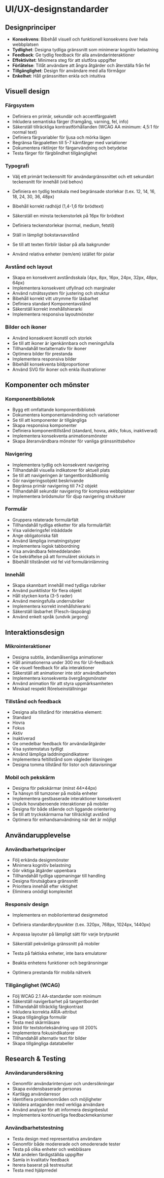 # UI/UX-designstandarder

## Designprinciper

- **Konsekvens**: Bibehåll visuell och funktionell konsekvens över hela webbplatsen
- **Tydlighet**: Designa tydliga gränssnitt som minimerar kognitiv belastning
- **Feedback**: Ge tydlig feedback för alla användarinteraktioner
- **Effektivitet**: Minimera steg för att slutföra uppgifter
- **Förlåtelse**: Tillåt användare att ångra åtgärder och återställa från fel
- **Tillgänglighet**: Design för användare med alla förmågor
- **Enkelhet**: Håll gränssnitten enkla och intuitiva

## Visuell design

### Färgsystem

- Definiera en primär, sekundär och accentfärgpalett
- Inkludera semantiska färger (framgång, varning, fel, info)
- Säkerställ tillräckliga kontrastförhållanden (WCAG AA minimum: 4,5:1 för normal text)
- Definiera färgvariabler för ljusa och mörka lägen
- Begränsa färgpaletten till 5-7 kärnfärger med variationer
- Dokumentera riktlinjer för färganvändning och betydelse
- Testa färger för färgblindhet tillgänglighet

### Typografi

- Välj ett primärt teckensnitt för användargränssnittet och ett sekundärt teckensnitt för innehåll (vid behov)

- Definiera en tydlig textskala med begränsade storlekar (t.ex. 12, 14, 16, 18, 24, 30, 36, 48px)

- Bibehåll korrekt radhöjd (1,4-1,6 för brödtext)

- Säkerställ en minsta teckenstorlek på 16px för brödtext
- Definiera teckenstorlekar (normal, medium, fetstil)
- Ställ in lämpligt bokstavsavstånd
- Se till att texten förblir läsbar på alla bakgrunder
- Använd relativa enheter (rem/em) istället för pixlar

### Avstånd och layout

- Skapa en konsekvent avståndsskala (4px, 8px, 16px, 24px, 32px, 48px, 64px)
- Implementera konsekvent utfyllnad och marginaler
- Använd rutnätssystem för justering och struktur
- Bibehåll korrekt vitt utrymme för läsbarhet
- Definiera standard Komponentavstånd
- Säkerställ korrekt innehållshierarki
- Implementera responsiva layoutmönster

### Bilder och ikoner

- Använd konsekvent ikonstil och storlek
- Se till att ikoner är igenkännbara och meningsfulla
- Tillhandahåll textalternativ för ikoner
- Optimera bilder för prestanda
- Implementera responsiva bilder
- Bibehåll konsekventa bildproportioner
- Använd SVG för ikoner och enkla illustrationer

## Komponenter och mönster

### Komponentbibliotek

- Bygg ett omfattande komponentbibliotek
- Dokumentera komponentanvändning och variationer
- Se till att komponenter är tillgängliga
- Skapa responsiva komponenter
- Definiera komponenttillstånd (standard, hovra, aktiv, fokus, inaktiverad)
- Implementera konsekventa animationsmönster
- Skapa återanvändbara mönster för vanliga gränssnittsbehov

### Navigering

- Implementera tydlig och konsekvent navigering
- Tillhandahåll visuella indikatorer för aktuell plats
- Se till att navigeringen är tangentbordsåtkomlig
- Gör navigeringsobjekt beskrivande
- Begränsa primär navigering till 7±2 objekt
- Tillhandahåll sekundär navigering för komplexa webbplatser
- Implementera brödsmulor för djup navigering strukturer 

### Formulär 

- Gruppera relaterade formulärfält 
- Tillhandahåll tydliga etiketter för alla formulärfält 
- Visa valideringsfel inbäddade 
- Ange obligatoriska fält 
- Använd lämpliga inmatningstyper 
- Implementera logisk tabbordning 
- Visa användbara felmeddelanden 
- Ge bekräftelse på att formuläret skickats in 
- Bibehåll tillståndet vid fel vid formulärinlämning 

### Innehåll 

- Skapa skannbart innehåll med tydliga rubriker 
- Använd punktlistor för flera objekt 
- Håll stycken korta (3-5 rader) 
- Använd meningsfulla underrubriker 
- Implementera korrekt innehållshierarki 
- Säkerställ läsbarhet (Flesch-läspoäng) 
- Använd enkelt språk (undvik jargong) 

## Interaktionsdesign 

### Mikrointeraktioner 

- Designa subtila, ändamålsenliga animationer 
- Håll animationerna under 300 ms för UI-feedback 
- Ge visuell feedback för alla interaktioner 
- Säkerställ att animationer inte stör användbarheten 
- Implementera konsekventa övergångsmönster 
- Använd animation för att styra uppmärksamheten 
- Minskad respekt Rörelseinställningar

### Tillstånd och feedback

- Designa alla tillstånd för interaktiva element:
- Standard
- Hovra
- Fokus
- Aktiv
- Inaktiverad
- Ge omedelbar feedback för användaråtgärder
- Visa systemstatus tydligt
- Använd lämpliga laddningsindikatorer
- Implementera feltillstånd som vägleder lösningen
- Designa tomma tillstånd för listor och datavisningar

### Mobil och pekskärm

- Designa för pekskärmar (minst 44×44px)
- Ta hänsyn till tumzoner på mobila enheter
- Implementera gestbaserade interaktioner konsekvent
- Undvik hovraberoende interaktioner på mobiler
- Designa för både stående och liggande orientering
- Se till att tryckskärmarna har tillräckligt avstånd
- Optimera för enhandsanvändning när det är möjligt

## Användarupplevelse

### Användbarhetsprinciper

- Följ erkända designmönster
- Minimera kognitiv belastning
- Gör viktiga åtgärder uppenbara
- Tillhandahåll tydliga uppmaningar till handling
- Designa förutsägbara gränssnitt
- Prioritera innehåll efter viktighet
- Eliminera onödigt komplexitet

### Responsiv design

- Implementera en mobilorienterad designmetod
- Definiera standardbrytpunkter (t.ex. 320px, 768px, 1024px, 1440px)

- Anpassa layouter på lämpligt sätt för varje brytpunkt
- Säkerställ pekvänliga gränssnitt på mobiler
- Testa på faktiska enheter, inte bara emulatorer
- Beakta enhetens funktioner och begränsningar
- Optimera prestanda för mobila nätverk

### Tillgänglighet (WCAG)

- Följ WCAG 2.1 AA-standarder som minimum
- Säkerställ navigerbarhet på tangentbordet
- Tillhandahåll tillräcklig färgkontrast
- Inkludera korrekta ARIA-attribut
- Skapa tillgängliga formulär
- Testa med skärmläsare
- Stöd för textstorleksändring upp till 200%
- Implementera fokusindikatorer
- Tillhandahåll alternativ text för bilder
- Skapa tillgängliga datatabeller

## Research & Testing

### Användarundersökning

- Genomför användarintervjuer och undersökningar
- Skapa evidensbaserade personas
- Kartlägg användarresor
- Identifiera problemområden och möjligheter
- Validera antaganden med verkliga användare
- Använd analyser för att informera designbeslut
- Implementera kontinuerliga feedbackmekanismer

### Användbarhetstestning

- Testa design med representativa användare
- Genomför både modererade och omodererade tester
- Testa på olika enheter och webbläsare
- Mät andelen färdigställda uppgifter
- Samla in kvalitativ feedback
- Iterera baserat på testresultat
- Testa med hjälpmedel